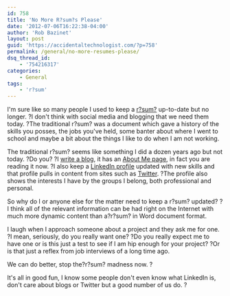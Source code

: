 ```yaml
---
id: 758
title: 'No More R?sum?s Please'
date: '2012-07-06T16:22:38-04:00'
author: 'Rob Bazinet'
layout: post
guid: 'https://accidentaltechnologist.com/?p=758'
permalink: /general/no-more-resumes-please/
dsq_thread_id:
    - '754216317'
categories:
    - General
tags:
    - 'r?sum'
---
```


I'm sure like so many people I used to keep a [r?sum?](http://en.wikipedia.org/wiki/R%C3%A9sum%C3%A9) up-to-date but no longer. ?I don't think with social media and blogging that we need them today. ?The traditional r?sum? was a document which gave a history of the skills you posses, the jobs you've held, some banter about where I went to school and maybe a bit about the things I like to do when I am not working.

The traditional r?sum? seems like something I did a dozen years ago but not today. ?Do you? ?I [write a blog](https://accidentaltechnologist.com/), it has an [About Me page](https://accidentaltechnologist.com/about/), in fact you are reading it now. ?I also keep a [LinkedIn profile](http://www.linkedin.com/in/rbazinet) updated with new skills and that profile pulls in content from sites such as [Twitter](https://twitter.com/#!/rbazinet). ?The profile also shows the interests I have by the groups I belong, both professional and personal.

So why do I or anyone else for the matter need to keep a r?sum? updated? ?I think all of the relevant information can be had right on the Internet with much more dynamic content than a?r?sum? in Word document format.

I laugh when I approach someone about a project and they ask me for one. ?I mean, seriously, do you really want one? ?Do you really expect me to have one or is this just a test to see if I am hip enough for your project? ?Or is that just a reflex from job interviews of a long time ago.

We can do better, stop the?r?sum? madness now. ?

It's all in good fun, I know some people don't even know what LinkedIn is, don't care about blogs or Twitter but a good number of us do. ?